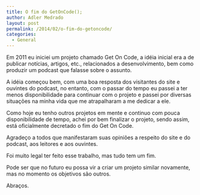 ```yaml
---
title: O fim do GetOnCode();
author: Adler Medrado
layout: post
permalink: /2014/02/o-fim-do-getoncode/
categories:
  - General
---
```

Em 2011 eu iniciei um projeto chamado Get On Code, a idéia inicial era a de
publicar notícias, artigos, etc., relacionados a desenvolvimento, bem como
produzir um podcast que falasse sobre o assunto.

A idéia começou bem, com uma boa resposta dos visitantes do site e ouvintes do
podcast, no entanto, com o passar do tempo eu passei a ter menos disponibilidade
para continuar com o projeto e passei por diversas situações na minha vida que
me atrapalharam a me dedicar a ele.

Como hoje eu tenho outros projetos em mente e continuo com pouca disponibilidade
de tempo, achei por bem finalizar o projeto, sendo assim, está oficialmente
decretado o fim do Get On Code.

Agradeço a todos que manifestaram suas opiniões a respeito do site e do podcast,
aos leitores e aos ouvintes.

Foi muito legal ter feito esse trabalho, mas tudo tem um fim.

Pode ser que no futuro eu possa vir a criar um projeto similar novamente,
mas no momento os objetivos são outros.

Abraços.
